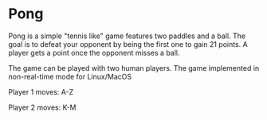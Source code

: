 # Pong

Pong is a simple "tennis like" game features two paddles and a ball. 
The goal is to defeat your opponent by being the first one to gain 21 points.
A player gets a point once the opponent misses a ball.

The game can be played with two human players.
The game implemented in non-real-time mode for Linux/MacOS

Player 1 moves: A-Z

Player 2 moves: K-M
